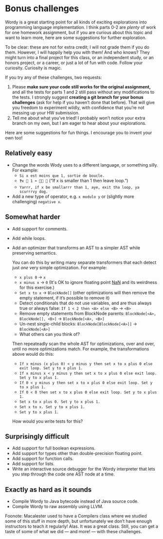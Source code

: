 # Bonus challenges

Wordy is a great starting point for all kinds of exciting explorations into programming language implementation. I think parts 0-2 are _plenty_ of work for one homework assignment, but if you are curious about this topic and want to learn more, here are some suggestions for further exploration.

To be clear: these are not for extra credit; I will not grade them if you do them. However, I will happily help you with them! And who knows? They might turn into a final project for this class, or an independent study, or an honors project, or a career, or just a lot of fun with code. Follow your curiosity. Curiosity is magic.

If you try any of these challenges, two requests:

1. Please **make sure your code still works for the original assignment,** and all the tests for parts 1 and 2 still pass without any modifications to the tests. I strongly suggest **creating a git branch for your bonus challenges** (ask for help if you haven’t done that before). That will give you freedom to experiment wildly, with confidence that you’re not messing up your HW submission.
2. Tell me about what you’ve tried! I probably won’t notice your extra branch on my own, but I am eager to hear about your explorations.

Here are some suggestions for fun things. I encourage you to invent your own too!

## Relatively easy

- Change the words Wody uses to a different language, or something silly. For example:
    - `Si x est moins que 1, sortie de boucle.`
    - `❓x 🤌 1 ➡️ 🌱🔁 💙` (“If x is smaller than 1 then leave loop.”)
    - `Yarrr, if x be smallarrr than 1, aye, exit tha loop, ya scurrrvy dog.`
- Add a new type of operator, e.g. `x modulo y` or (slightly more challenging) `negative x`.

## Somewhat harder

- Add support for comments.
- Add while loops.
- Add an optimizer that transforms an AST to a simpler AST while preserving semantics.

  You can do this by writing many separate transformers that each detect just _one_ very simple optimization. For example:

    - `x plus 0` → `x`
    - `x minus x` → `0` (It's OK to ignore floating point [NaN](https://en.wikipedia.org/wiki/NaN) and its weirdness for this exercise.)
    - `Set x to x` → `BlockNode[]` (other optimizations will then remove the empty statement, if it’s possible to remove it)
    - Detect conditionals that do not use variables, and are thus always true or always false: `If 1 < 2 then <A> else <B>` → `<B>`
    - Remove empty statements from BlockNode parents: `BlockNode[<A>, BlockNode[], <B>]` → `BlockNode[<A>, <B>]`
    - Un-nest single-child blocks: `BlockNode[BlockNode[<A>]]` → `BlockNode[<A>]`
    - What others can you think of?

  Then repeateadly scan the whole AST for optimizations, over and over, until no more optimizations match. For example, the transformations above would do this:

    - `If x minus (x plus 0) < y minus y then set x to x plus 0 else exit loop. Set y to x plus 1.`
    - `If x minus x < y minus y then set x to x plus 0 else exit loop. Set y to x plus 1.`
    - `If 0 < y minus y then set x to x plus 0 else exit loop. Set y to x plus 1.`
    - `If 0 < 0 then set x to x plus 0 else exit loop. Set y to x plus 1.`
    - `Set x to x plus 0. Set y to x plus 1.`
    - `Set x to x. Set y to x plus 1.`
    - `Set y to x plus 1.`

  How would you write tests for this?

## Surprisingly difficult

- Add support for full boolean expressions.
- Add support for types other than double-precision floating point.
- Add support for function calls.
- Add support for lists.
- Write an interactive source debugger for the Wordy interpreter that lets you step through the code one AST node at a time.

## Exactly as hard as it sounds

- Compile Wordy to Java bytecode instead of Java source code.
- Compile Wordy to raw assembly using LLVM.

Foonote: Macalester used to have a Compilers class where we studied some of this stuff in more depth, but unfortunately we don’t have enough instructors to teach it regularly! Alas. It was a great class. Still, you can get a taste of some of what we did — and more! — with these challenges.
